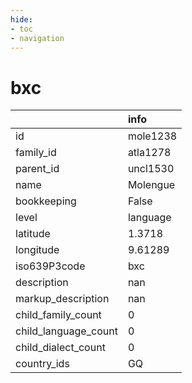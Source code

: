 ```yaml
---
hide:
- toc
- navigation
---
```

# bxc
|                      | info     |
|:---------------------|:---------|
| id                   | mole1238 |
| family_id            | atla1278 |
| parent_id            | uncl1530 |
| name                 | Molengue |
| bookkeeping          | False    |
| level                | language |
| latitude             | 1.3718   |
| longitude            | 9.61289  |
| iso639P3code         | bxc      |
| description          | nan      |
| markup_description   | nan      |
| child_family_count   | 0        |
| child_language_count | 0        |
| child_dialect_count  | 0        |
| country_ids          | GQ       |